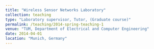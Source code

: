 ```yaml
---
title: "Wireless Sensor Networks Laboratory"
collection: teaching
type: "Laboratory supervisor, Tutor, (Graduate course)"
permalink: /teaching/2014-spring-teaching-1
venue: "TUM, Department of Electrical and Computer Engineering"
date: 2014-04-01
location: "Munich, Germany"
---
```

